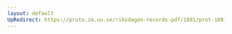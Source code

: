 ```yaml
---
layout: default
UpRedirect: https://pruto.im.uu.se/riksdagen-records-pdf/1881/prot-1881--ak--013/prot-1881--ak--013_002.pdf
---
```

